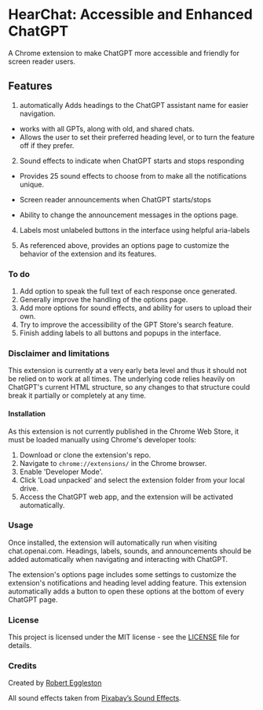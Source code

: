 # HearChat: Accessible and Enhanced ChatGPT

A Chrome extension to make ChatGPT more accessible and friendly for screen reader users.

## Features

1. automatically Adds headings to the ChatGPT assistant name for easier navigation.
- works with all GPTs, along with old, and shared chats.
- Allows the user to set their preferred heading level, or to turn the feature off if they prefer.

2. Sound effects to indicate when ChatGPT starts and stops responding
- Provides 25 sound effects to choose from to make all the notifications unique.

- Screen reader announcements when ChatGPT starts/stops
- Ability to change the announcement messages in the options page.

4. Labels most unlabeled buttons in the interface using helpful aria-labels

5. As referenced above, provides an options page to customize the behavior of the extension and its features.

### To do

1. Add option to speak the full text of each response once generated.
2. Generally improve the handling of the options page.
3. Add more options for sound effects, and ability for users to upload their own.
4. Try to improve the accessibility of the GPT Store's search feature.
5. Finish adding labels to all buttons and popups in the interface.

### Disclaimer and limitations

This extension is currently at a very early beta level and thus it should not be relied on to work at all times. The underlying code relies heavily on ChatGPT's current HTML structure, so any changes to that structure could break it partially or completely at any time.

#### Installation

As this extension is not currently published in the Chrome Web Store, it must be loaded manually using Chrome's developer tools:

1. Download or clone the extension's repo.
2. Navigate to `chrome://extensions/` in the Chrome browser.
3. Enable 'Developer Mode'.
4. Click 'Load unpacked' and select the extension folder from your local drive.
5. Access the ChatGPT web app, and the extension will be activated automatically.

### Usage 

Once installed, the extension will automatically run when visiting chat.openai.com. Headings, labels, sounds, and announcements should be added automatically when navigating and interacting with ChatGPT.

The extension's options page includes some settings to customize the extension's notifications and heading level adding feature. This extension automatically adds a button to open these options at the bottom of every ChatGPT page.

### License

This project is licensed under the MIT license - see the [LICENSE](LICENSE) file for details.

### Credits

Created by [Robert Eggleston](https://github.com/AERobert)

All sound effects taken from [Pixabay’s Sound Effects](https://pixabay.com/sound-effects/).